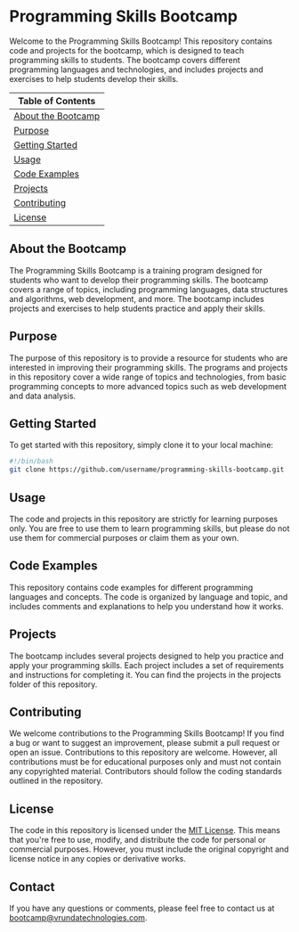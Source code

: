 # Programming Skills Bootcamp

Welcome to the Programming Skills Bootcamp! This repository contains code and projects for the bootcamp, which is designed to teach programming skills to students. The bootcamp covers different programming languages and technologies, and includes projects and exercises to help students develop their skills.

|Table of Contents|
|-----------------|
|[About the Bootcamp](#about-the-bootcamp)|
|[Purpose](#purpose)|
|[Getting Started](#getting-started)|
|[Usage](#usage)|
|[Code Examples](#code-examples)|
|[Projects](#projects)|
|[Contributing](#contributing)|
|[License](#license)|

## About the Bootcamp

The Programming Skills Bootcamp is a training program designed for students who want to develop their programming skills. The bootcamp covers a range of topics, including programming languages, data structures and algorithms, web development, and more. The bootcamp includes projects and exercises to help students practice and apply their skills.

## Purpose

The purpose of this repository is to provide a resource for students who are interested in improving their programming skills. The programs and projects in this repository cover a wide range of topics and technologies, from basic programming concepts to more advanced topics such as web development and data analysis.

## Getting Started

To get started with this repository, simply clone it to your local machine:

```bash
#!/bin/bash
git clone https://github.com/username/programming-skills-bootcamp.git
```

## Usage

The code and projects in this repository are strictly for learning purposes only. You are free to use them to learn programming skills, but please do not use them for commercial purposes or claim them as your own.

## Code Examples

This repository contains code examples for different programming languages and concepts. The code is organized by language and topic, and includes comments and explanations to help you understand how it works.

## Projects

The bootcamp includes several projects designed to help you practice and apply your programming skills. Each project includes a set of requirements and instructions for completing it. You can find the projects in the projects folder of this repository.

## Contributing

We welcome contributions to the Programming Skills Bootcamp! If you find a bug or want to suggest an improvement, please submit a pull request or open an issue. Contributions to this repository are welcome. However, all contributions must be for educational purposes only and must not contain any copyrighted material. Contributors should follow the coding standards outlined in the repository.

## License

The code in this repository is licensed under the [MIT License](README.md). This means that you're free to use, modify, and distribute the code for personal or commercial purposes. However, you must include the original copyright and license notice in any copies or derivative works.

## Contact
If you have any questions or comments, please feel free to contact us at bootcamp@vrundatechnologies.com.
